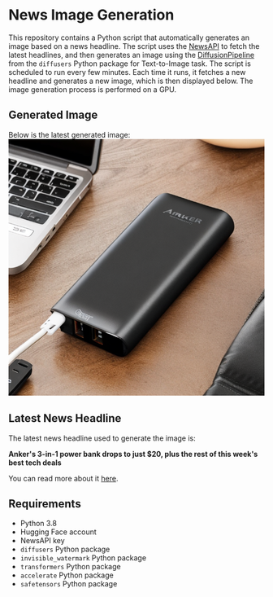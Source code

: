 # News Image Generation
This repository contains a Python script that automatically generates an image based on a news headline. The script uses the [NewsAPI](https://newsapi.org/) to fetch the latest headlines, and then generates an image using the [DiffusionPipeline](https://github.com/huggingface/diffusers) from the `diffusers` Python package for Text-to-Image task.
The script is scheduled to run every few minutes. Each time it runs, it fetches a new headline and generates a new image, which is then displayed below. The image generation process is performed on a GPU.

## Generated Image
Below is the latest generated image:
![Generated Image](image.png)

## Latest News Headline
The latest news headline used to generate the image is:

**Anker's 3-in-1 power bank drops to just $20, plus the rest of this week's best tech deals**

You can read more about it [here](https://news.google.com/rss/articles/CBMiywFBVV95cUxPMlk2MUNMc3h0VFJTLVktaEVZQmVTNHRySTRoVDQwRnByaEI0RlJmczllSmFmM0FfdGxDdHJ4YTFkaWMxZlROYmk2WVl2RkE2NWdkMnNwckxXN3pCenlid1l5cm51czZVdGEwOVRORk1wZTlrNHNBV3ZlekQ3c2lSQXF4RTJLNVdDa0s0VWRNS2QwejJmWWpqaHJ0S2w2ZVFxZlNpYjFpMmZrTGNGdzNPWk0xUDFhWkFka01Zdl9iZGFhTDFaZm81LUtrZw?oc=5).

## Requirements
- Python 3.8
- Hugging Face account
- NewsAPI key
- `diffusers` Python package
- `invisible_watermark` Python package
- `transformers` Python package
- `accelerate` Python package
- `safetensors` Python package
